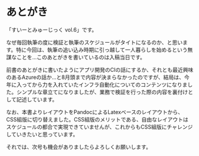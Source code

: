 # あとがき

「すいーとみゅーじっく vol.6」です。

なぜ毎回執筆の度に検証と執筆のスケジュールがタイトになるのか、と思います。特に今回は、執筆の追い込み時期に引っ越して一人暮らしを始めるという無謀なことを…このあとがきを書いているのは入稿当日です。

前書のあとがきに書いたようにアプリ開発のCIの話にするか、それとも最近興味のあるAzureの話か…と8月頭まで内容が決まらなかったのですが、結局は、今年に入ってから力を入れていたインフラ自動化についてのコンテンツになりました。シンプルな章立てになりましたが、業務で検証を行った際の内容を裏付けとして記述しています。

なお、本書よりレイアウトをPandocによるLatexベースのレイアウトから、CSS組版に切り替えました。CSS組版のメリットである、自由なレイアウトはスケジュールの都合で実現できていませんが、これからもCSS組版にチャレンジしていきたいと思っています。

それでは、次号も機会がありましたらよろしくお願いします。




